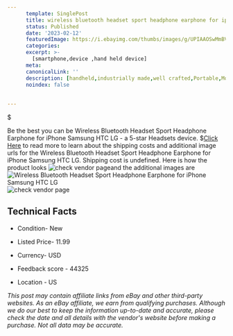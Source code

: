 ```yaml
---
      template: SinglePost
      title: wireless bluetooth headset sport headphone earphone for iphone samsung htc lg
      status: Published
      date: '2023-02-12'
      featuredImage: https://i.ebayimg.com/thumbs/images/g/UPIAAOSwMmBV0tKf/s-l225.jpg
      categories: 
      excerpt: >-
        [smartphone,device ,hand held device]
      meta:
      canonicalLink: ''
      description: [handheld,industrially made,well crafted,Portable,Mobile,Compact,Convenient,Lightweight,Maneuverable,Man-portable,Miniature,Carriable,Hand-held,Light,Holdable,Transportable,Mobile device,Pocket-sized,On-the-go,Wireless,Cordless,Compact size,Convenient size, smartphone,device ,hand held device]
      noindex: false
      
        
---
```

$

Be the best you can be Wireless Bluetooth Headset Sport Headphone Earphone for iPhone Samsung HTC LG - a 5-star Headsets device.
$[Click Here](https://www.ebay.com/itm/252035970137?hash=item3aae83b459%3Ag%3AUPIAAOSwMmBV0tKf&mkevt=1&mkcid=1&mkrid=711-53200-19255-0&campid=%253CePNCampaignId%253E&customid=%253CreferenceId%253E&toolid=10049) to read more to learn about the shipping costs and additional image urls for the Wireless Bluetooth Headset Sport Headphone Earphone for iPhone Samsung HTC LG. Shipping cost is undefined. Here is how the product looks ![check vendor page](https://i.ebayimg.com/thumbs/images/g/UPIAAOSwMmBV0tKf/s-l225.jpg)and the additional images are![Wireless Bluetooth Headset Sport Headphone Earphone for iPhone Samsung HTC LG](https://i.ebayimg.com/images/g/UPIAAOSwMmBV0tKf/s-l1200.jpg)![check vendor page](https://origin-galleryplus.ebayimg.com/ws/web/252035970137_2_0_1/225x225.jpg,https://origin-galleryplus.ebayimg.com/ws/web/252035970137_3_0_1/225x225.jpg,https://origin-galleryplus.ebayimg.com/ws/web/252035970137_4_0_1/225x225.jpg,https://origin-galleryplus.ebayimg.com/ws/web/252035970137_5_0_1/225x225.jpg,https://origin-galleryplus.ebayimg.com/ws/web/252035970137_6_0_1/225x225.jpg,https://origin-galleryplus.ebayimg.com/ws/web/252035970137_7_0_1/225x225.jpg,https://origin-galleryplus.ebayimg.com/ws/web/252035970137_8_0_1/225x225.jpg)



 ## Technical Facts 



     
      

 - Condition- New 


      

 - Listed Price- 11.99 


      

 - Currency- USD 


      

 - Feedback score - 44325 


      

 - Location - US 


      
      

 *_This post may contain affiliate links from eBay and other third-party websites. As an eBay affiliate, we earn from qualifying purchases. Although we do our best to keep the information up-to-date and accurate, please check the date and all details with the vendor's website before making a purchase. Not all data may be accurate._*






